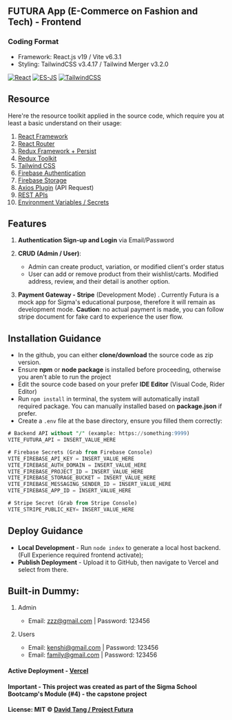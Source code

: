## FUTURA App (E-Commerce on Fashion and Tech) - Frontend

### Coding Format

- Framework: React.js v19 / Vite v6.3.1
- Styling: TailwindCSS v3.4.17 / Tailwind Merger v3.2.0

[![React](https://img.shields.io/badge/Framework-React-brightgreen.svg?style=flat)](https://github.com/facebook/react)
[![ES-JS](https://img.shields.io/badge/Coding%20Style-Javascript%20ES%202025-brightgreen.svg?style=flat)](https://github.com/standard/standard)
[![TailwindCSS](https://img.shields.io/badge/CSS%20Style-TailwindCSS-blue.svg?style=flat)](https://github.com/tailwindlabs/tailwindcss)

## Resource

Here're the resource toolkit applied in the source code, which require you at least a basic understand on their usage:

1. [React Framework](https://react.dev/learn)
2. [React Router](https://reactrouter.com/6.30.1/start/tutorial)
3. [Redux Framework + Persist](https://redux.js.org/tutorials/fundamentals/part-1-overview)
4. [Redux Toolkit](https://redux-toolkit.js.org/introduction/getting-started)
5. [Tailwind CSS](https://tailwindcss.com/docs/installation/using-vite)
6. [Firebase Authentication](https://firebase.google.com/docs/auth/web/start)
7. [Firebase Storage](https://firebase.google.com/docs/storage)
8. [Axios Plugin](https://axios-http.com/docs/intro) (API Request)
9. [REST APIs](https://www.geeksforgeeks.org/rest-api-introduction/)
10. [Environment Variables / Secrets](https://vite.dev/guide/env-and-mode)

## Features

1. **Authentication Sign-up and Login** via Email/Password
2. **CRUD (Admin / User)**:
   + Admin can create product, variation, or modified client's order status
   + User can add or remove product from their wishlist/carts. Modified address, review, and their detail is another option.

3. **Payment Gateway - Stripe** (Development Mode) . Currently Futura is a mock app for Sigma's educational purpose, therefore it will remain as development mode. **Caution**: no actual payment is made, you can follow stripe document for fake card to experience the user flow.

## Installation Guidance

+ In the github, you can either **clone/download** the source code as zip version.
+ Ensure **npm** or **node package** is installed before proceeding, otherwise you aren't able to run the project
+ Edit the source code based on your prefer **IDE Editor** (Visual Code, Rider Editor)
+ Run `npm install` in terminal, the system will automatically install required package. You can manually installed based on **package.json** if prefer.
+ Create a `.env` file at the base directory, ensure you filled them correctly:

```sql
# Backend API without "/" (example: https://something:9999)
VITE_FUTURA_API = INSERT_VALUE_HERE

# Firebase Secrets (Grab from Firebase Console)
VITE_FIREBASE_API_KEY = INSERT_VALUE_HERE
VITE_FIREBASE_AUTH_DOMAIN = INSERT_VALUE_HERE
VITE_FIREBASE_PROJECT_ID = INSERT_VALUE_HERE
VITE_FIREBASE_STORAGE_BUCKET = INSERT_VALUE_HERE
VITE_FIREBASE_MESSAGING_SENDER_ID = INSERT_VALUE_HERE
VITE_FIREBASE_APP_ID = INSERT_VALUE_HERE

# Stripe Secret (Grab from Stripe Console)
VITE_STRIPE_PUBLIC_KEY= INSERT_VALUE_HERE

```

## Deploy Guidance

+ **Local Development** - Run `node index` to generate a local host backend. (Full Experience required frontend activate);
+ **Publish Deployment** - Upload it to GitHub, then navigate to Vercel and select from there.

## Built-in Dummy:

1. Admin
   + Email: zzz@gmail.com | Password: 123456

2. Users
   + Email: kenshi@gmail.com | Password: 123456
   + Email: family@gmail.com | Password: 123456

#### Active Deployment - [Vercel](https://futura-lac.vercel.app/)

#### Important - This project was created as part of the Sigma School Bootcamp's Module (#4) - the capstone project

#### License: MIT © [David Tang / Project Futura](https://github.com/RandomWinter89)
